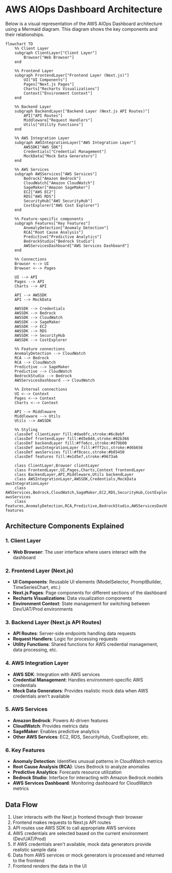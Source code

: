 # AWS AIOps Dashboard Architecture

Below is a visual representation of the AWS AIOps Dashboard architecture using a Mermaid diagram. This diagram shows the key components and their relationships.

```mermaid
flowchart TD
    %% Client Layer
    subgraph ClientLayer["Client Layer"]
        Browser["Web Browser"]
    end
    
    %% Frontend Layer
    subgraph FrontendLayer["Frontend Layer (Next.js)"]
        UI["UI Components"]
        Pages["Next.js Pages"]
        Charts["Recharts Visualizations"]
        Context["Environment Context"]
    end
    
    %% Backend Layer
    subgraph BackendLayer["Backend Layer (Next.js API Routes)"]
        API["API Routes"]
        Middleware["Request Handlers"]
        Utils["Utility Functions"]
    end
    
    %% AWS Integration Layer
    subgraph AWSIntegrationLayer["AWS Integration Layer"]
        AWSSDK["AWS SDK"]
        Credentials["Credential Management"]
        MockData["Mock Data Generators"]
    end
    
    %% AWS Services
    subgraph AWSServices["AWS Services"]
        Bedrock["Amazon Bedrock"]
        CloudWatch["Amazon CloudWatch"]
        SageMaker["Amazon SageMaker"]
        EC2["AWS EC2"]
        RDS["AWS RDS"]
        SecurityHub["AWS SecurityHub"]
        CostExplorer["AWS Cost Explorer"]
    end
    
    %% Feature-specific components
    subgraph Features["Key Features"]
        AnomalyDetection["Anomaly Detection"]
        RCA["Root Cause Analysis"]
        Predictive["Predictive Analytics"]
        BedrockStudio["Bedrock Studio"]
        AWSServicesDashboard["AWS Services Dashboard"]
    end
    
    %% Connections
    Browser <--> UI
    Browser <--> Pages
    
    UI --> API
    Pages --> API
    Charts --> API
    
    API --> AWSSDK
    API --> MockData
    
    AWSSDK --> Credentials
    AWSSDK --> Bedrock
    AWSSDK --> CloudWatch
    AWSSDK --> SageMaker
    AWSSDK --> EC2
    AWSSDK --> RDS
    AWSSDK --> SecurityHub
    AWSSDK --> CostExplorer
    
    %% Feature connections
    AnomalyDetection --> CloudWatch
    RCA --> Bedrock
    RCA --> CloudWatch
    Predictive --> SageMaker
    Predictive --> CloudWatch
    BedrockStudio --> Bedrock
    AWSServicesDashboard --> CloudWatch
    
    %% Internal connections
    UI <--> Context
    Pages <--> Context
    Charts <--> Context
    
    API --> Middleware
    Middleware --> Utils
    Utils --> AWSSDK
    
    %% Styling
    classDef clientLayer fill:#dae8fc,stroke:#6c8ebf
    classDef frontendLayer fill:#d5e8d4,stroke:#82b366
    classDef backendLayer fill:#ffe6cc,stroke:#d79b00
    classDef awsIntegrationLayer fill:#fff2cc,stroke:#d6b656
    classDef awsServices fill:#f8cecc,stroke:#b85450
    classDef features fill:#e1d5e7,stroke:#9673a6
    
    class ClientLayer,Browser clientLayer
    class FrontendLayer,UI,Pages,Charts,Context frontendLayer
    class BackendLayer,API,Middleware,Utils backendLayer
    class AWSIntegrationLayer,AWSSDK,Credentials,MockData awsIntegrationLayer
    class AWSServices,Bedrock,CloudWatch,SageMaker,EC2,RDS,SecurityHub,CostExplorer awsServices
    class Features,AnomalyDetection,RCA,Predictive,BedrockStudio,AWSServicesDashboard features
```

## Architecture Components Explained

### 1. Client Layer
- **Web Browser**: The user interface where users interact with the dashboard

### 2. Frontend Layer (Next.js)
- **UI Components**: Reusable UI elements (ModelSelector, PromptBuilder, TimeSeriesChart, etc.)
- **Next.js Pages**: Page components for different sections of the dashboard
- **Recharts Visualizations**: Data visualization components
- **Environment Context**: State management for switching between Dev/UAT/Prod environments

### 3. Backend Layer (Next.js API Routes)
- **API Routes**: Server-side endpoints handling data requests
- **Request Handlers**: Logic for processing requests
- **Utility Functions**: Shared functions for AWS credential management, data processing, etc.

### 4. AWS Integration Layer
- **AWS SDK**: Integration with AWS services
- **Credential Management**: Handles environment-specific AWS credentials
- **Mock Data Generators**: Provides realistic mock data when AWS credentials aren't available

### 5. AWS Services
- **Amazon Bedrock**: Powers AI-driven features
- **CloudWatch**: Provides metrics data
- **SageMaker**: Enables predictive analytics
- **Other AWS Services**: EC2, RDS, SecurityHub, CostExplorer, etc.

### 6. Key Features
- **Anomaly Detection**: Identifies unusual patterns in CloudWatch metrics
- **Root Cause Analysis (RCA)**: Uses Bedrock to analyze anomalies
- **Predictive Analytics**: Forecasts resource utilization
- **Bedrock Studio**: Interface for interacting with Amazon Bedrock models
- **AWS Services Dashboard**: Monitoring dashboard for CloudWatch metrics

## Data Flow

1. User interacts with the Next.js frontend through their browser
2. Frontend makes requests to Next.js API routes
3. API routes use AWS SDK to call appropriate AWS services
4. AWS credentials are selected based on the current environment (Dev/UAT/Prod)
5. If AWS credentials aren't available, mock data generators provide realistic sample data
6. Data from AWS services or mock generators is processed and returned to the frontend
7. Frontend renders the data in the UI
